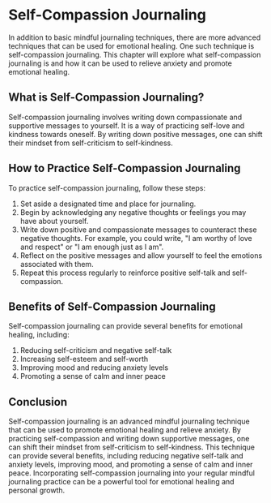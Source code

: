 Self-Compassion Journaling
===================================================================================================

In addition to basic mindful journaling techniques, there are more advanced techniques that can be used for emotional healing. One such technique is self-compassion journaling. This chapter will explore what self-compassion journaling is and how it can be used to relieve anxiety and promote emotional healing.

What is Self-Compassion Journaling?
-----------------------------------

Self-compassion journaling involves writing down compassionate and supportive messages to yourself. It is a way of practicing self-love and kindness towards oneself. By writing down positive messages, one can shift their mindset from self-criticism to self-kindness.

How to Practice Self-Compassion Journaling
------------------------------------------

To practice self-compassion journaling, follow these steps:

1. Set aside a designated time and place for journaling.
2. Begin by acknowledging any negative thoughts or feelings you may have about yourself.
3. Write down positive and compassionate messages to counteract these negative thoughts. For example, you could write, "I am worthy of love and respect" or "I am enough just as I am".
4. Reflect on the positive messages and allow yourself to feel the emotions associated with them.
5. Repeat this process regularly to reinforce positive self-talk and self-compassion.

Benefits of Self-Compassion Journaling
--------------------------------------

Self-compassion journaling can provide several benefits for emotional healing, including:

1. Reducing self-criticism and negative self-talk
2. Increasing self-esteem and self-worth
3. Improving mood and reducing anxiety levels
4. Promoting a sense of calm and inner peace

Conclusion
----------

Self-compassion journaling is an advanced mindful journaling technique that can be used to promote emotional healing and relieve anxiety. By practicing self-compassion and writing down supportive messages, one can shift their mindset from self-criticism to self-kindness. This technique can provide several benefits, including reducing negative self-talk and anxiety levels, improving mood, and promoting a sense of calm and inner peace. Incorporating self-compassion journaling into your regular mindful journaling practice can be a powerful tool for emotional healing and personal growth.
